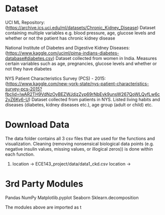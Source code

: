 # Dataset
UCI ML Repository: (https://archive.ics.uci.edu/ml/datasets/Chronic_Kidney_Disease)
Dataset containing multiple variables e.g. blood pressure, age, glucose levels 
and whether or not the patient has chronic kidney disease

National Institute of Diabetes and Digestive Kidney Diseases:
(https://www.kaggle.com/uciml/pima-indians-diabetes-database#diabetes.csv)
Dataset collected from women in India. Measures certain variables 
such as age, pregnancies, glucose levels and whether or not they have diabetes 


NYS Patient Characteristics Survey (PCS) - 2015:
(https://www.kaggle.com/new-york-state/nys-patient-characteristics-survey-pcs-2015?fbclid=IwAR2TH9VdNzOyBEZWJdjzZyp69rNbEvk9unsW267QoWLQyfLw6c2yZ6Ky6-U)
Dataset collected from patients in NYS. Listed living habits and diseases (diabetes, kidney diseases etc.), 
age group (adult or child) etc. 

# Download Data
The data folder contains all 3 csv files that are used for the functions and visualization. Cleaning (removing nonsensical biological data points (e.g. negative insulin values, missing values, or illogical zeros)) is done within each function. 

1) location -> ECE143_project/data/data1_ckd.csv
   location -> 

# 3rd Party Modules 
Pandas
NumPy
Matplotlib.pyplot
Seaborn
Sklearn.decomposition

The modules above are imported as t


